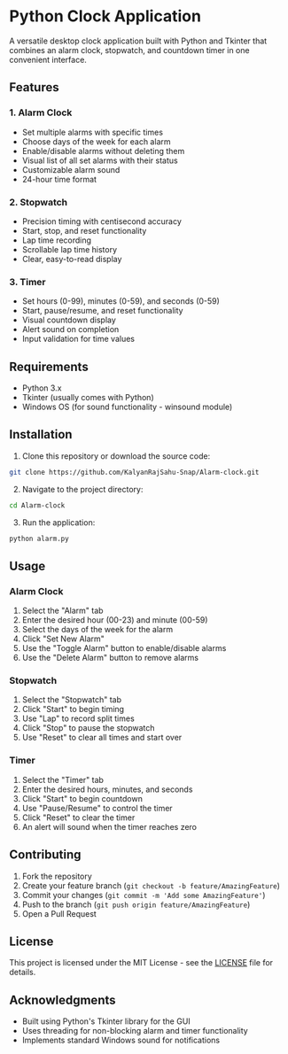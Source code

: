 # Python Clock Application

A versatile desktop clock application built with Python and Tkinter that combines an alarm clock, stopwatch, and countdown timer in one convenient interface.

## Features

### 1. Alarm Clock
- Set multiple alarms with specific times
- Choose days of the week for each alarm
- Enable/disable alarms without deleting them
- Visual list of all set alarms with their status
- Customizable alarm sound
- 24-hour time format

### 2. Stopwatch
- Precision timing with centisecond accuracy
- Start, stop, and reset functionality
- Lap time recording
- Scrollable lap time history
- Clear, easy-to-read display

### 3. Timer
- Set hours (0-99), minutes (0-59), and seconds (0-59)
- Start, pause/resume, and reset functionality
- Visual countdown display
- Alert sound on completion
- Input validation for time values

## Requirements

- Python 3.x
- Tkinter (usually comes with Python)
- Windows OS (for sound functionality - winsound module)

## Installation

1. Clone this repository or download the source code:
```bash
git clone https://github.com/KalyanRajSahu-Snap/Alarm-clock.git
```

2. Navigate to the project directory:
```bash
cd Alarm-clock
```

3. Run the application:
```bash
python alarm.py
```

## Usage

### Alarm Clock
1. Select the "Alarm" tab
2. Enter the desired hour (00-23) and minute (00-59)
3. Select the days of the week for the alarm
4. Click "Set New Alarm"
5. Use the "Toggle Alarm" button to enable/disable alarms
6. Use the "Delete Alarm" button to remove alarms

### Stopwatch
1. Select the "Stopwatch" tab
2. Click "Start" to begin timing
3. Use "Lap" to record split times
4. Click "Stop" to pause the stopwatch
5. Use "Reset" to clear all times and start over

### Timer
1. Select the "Timer" tab
2. Enter the desired hours, minutes, and seconds
3. Click "Start" to begin countdown
4. Use "Pause/Resume" to control the timer
5. Click "Reset" to clear the timer
6. An alert will sound when the timer reaches zero

## Contributing

1. Fork the repository
2. Create your feature branch (`git checkout -b feature/AmazingFeature`)
3. Commit your changes (`git commit -m 'Add some AmazingFeature'`)
4. Push to the branch (`git push origin feature/AmazingFeature`)
5. Open a Pull Request

## License

This project is licensed under the MIT License - see the [LICENSE](LICENSE) file for details.

## Acknowledgments

- Built using Python's Tkinter library for the GUI
- Uses threading for non-blocking alarm and timer functionality
- Implements standard Windows sound for notifications
